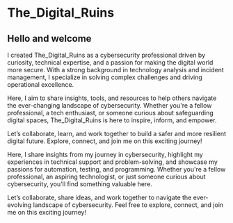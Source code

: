 # The_Digital_Ruins

## Hello and welcome

I created The_Digital_Ruins as a cybersecurity professional driven by curiosity, technical expertise, and a passion for making the digital world more secure. With a strong background in technology analysis and incident management, I specialize in solving complex challenges and driving operational excellence.

Here, I aim to share insights, tools, and resources to help others navigate the ever-changing landscape of cybersecurity. Whether you're a fellow professional, a tech enthusiast, or someone curious about safeguarding digital spaces, The_Digital_Ruins is here to inspire, inform, and empower.

Let’s collaborate, learn, and work together to build a safer and more resilient digital future. Explore, connect, and join me on this exciting journey!

Here, I share insights from my journey in cybersecurity, highlight my experiences in technical support and problem-solving, and showcase my passions for automation, testing, and programming. Whether you're a fellow professional, an aspiring technologist, or just someone curious about cybersecurity, you'll find something valuable here.

Let’s collaborate, share ideas, and work together to navigate the ever-evolving landscape of cybersecurity. Feel free to explore, connect, and join me on this exciting journey!
